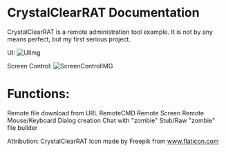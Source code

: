 # CrystalClearRAT Documentation

CrystalClearRAT is a remote administration tool example. It is not by any means perfect, but my first serious project.

UI:
![UIImg](https://i.imgur.com/h6FoHsf.png)

Screen Control:
![ScreenControlIMG](https://i.imgur.com/tPffxmN.png)


# Functions:

Remote file download from URL
RemoteCMD
Remote Screen
Remote Mouse/Keyboard
Dialog creation
Chat with "zombie"
Stub/Raw "zombie" file builder

Attribution:
CrystalClearRAT Icon made by Freepik from www.flaticon.com
